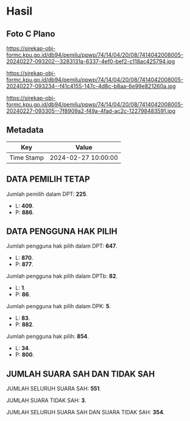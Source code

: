 # Hasil

## Foto C Plano

https://sirekap-obj-formc.kpu.go.id/db94/pemilu/ppwp/74/14/04/20/08/7414042008005-20240227-093202--3283131a-6337-4ef0-bef2-c118ac425794.jpg

https://sirekap-obj-formc.kpu.go.id/db94/pemilu/ppwp/74/14/04/20/08/7414042008005-20240227-093234--f41c4155-147c-4d8c-b8aa-6e99e821260a.jpg

https://sirekap-obj-formc.kpu.go.id/db94/pemilu/ppwp/74/14/04/20/08/7414042008005-20240227-093305--7f8909a2-f49a-4fad-ac2c-122798483591.jpg


## Metadata

| Key        | Value               |
| ---------- | ------------------- |
| Time Stamp | 2024-02-27 10:00:00 |


## DATA PEMILIH TETAP

Jumlah pemilih dalam DPT: **225**.
 * L: **409**.
 * P: **886**.

## DATA PENGGUNA HAK PILIH

Jumlah pengguna hak pilih dalam DPT: **647**.
 * L: **870**.
 * P: **877**.

Jumlah pengguna hak pilih dalam DPTb: **82**.
 * L: **1**.
 * P: **86**.

Jumlah pengguna hak pilih dalam DPK: **5**.
 * L: **83**.
 * P: **882**.

Jumlah pengguna hak pilih: **854**.
 * L: **34**.
 * P: **800**.

## JUMLAH SUARA SAH DAN TIDAK SAH

JUMLAH SELURUH SUARA SAH: **551**.

JUMLAH SUARA TIDAK SAH: **3**.

JUMLAH SELURUH SUARA SAH DAN SUARA TIDAK SAH: **354**.


